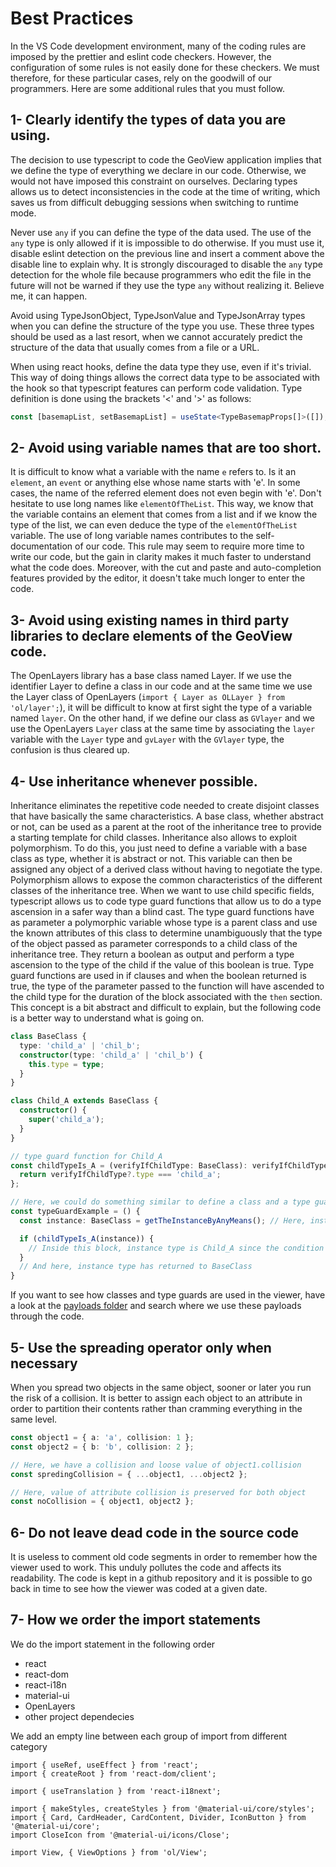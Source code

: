 # Best Practices #
In the VS Code development environment, many of the coding rules are imposed by the prettier and eslint code checkers. However, the
configuration of some rules is not easily done for these checkers. We must therefore, for these particular cases, rely on the
goodwill of our programmers. Here are some additional rules that you must follow.

## 1- Clearly identify the types of data you are using. ##

The decision to use typescript to code the GeoView application implies that we define the type of everything we declare in our
code. Otherwise, we would not have imposed this constraint on ourselves. Declaring types allows us to detect inconsistencies
in the code at the time of writing, which saves us from difficult debugging sessions when switching to runtime mode.

Never use `any` if you can define the type of the data used. The use of the `any` type is only allowed if it is impossible
to do otherwise. If you must use it, disable eslint detection on the previous line and insert a comment above the disable line
to explain why. It is strongly discouraged to disable the `any` type detection for the whole file because programmers who edit
the file in the future will not be warned if they use the type `any` without realizing it. Believe me, it can happen.

Avoid using TypeJsonObject, TypeJsonValue and TypeJsonArray types when you can define the structure of the type you use. These
three types should be used as a last resort, when we cannot accurately predict the structure of the data that usually comes
from a file or a URL.

When using react hooks, define the data type they use, even if it's trivial. This way of doing things allows the correct data
type to be associated with the hook so that typescript features can perform code validation. Type definition is done using the
brackets '<' and '>' as follows:

```ts
const [basemapList, setBasemapList] = useState<TypeBasemapProps[]>([]);
```

## 2- Avoid using variable names that are too short. ##

It is difficult to know what a variable with the name `e` refers to. Is it an `element`, an `event` or anything else whose name starts
with 'e'. In some cases, the name of the referred element does not even begin with 'e'. Don't hesitate to use long names like
`elementOfTheList`. This way, we know that the variable contains an element that comes from a list and if we know the type of the
list, we can even deduce the type of the `elementOfTheList` variable. The use of long variable names contributes to the
self-documentation of our code. This rule may seem to require more time to write our code, but the gain in clarity makes it much
faster to understand what the code does. Moreover, with the cut and paste and auto-completion features provided by the editor,
it doesn't take much longer to enter the code.

## 3- Avoid using existing names in third party libraries to declare elements of the GeoView code. ##

The OpenLayers library has a base class named Layer. If we use the identifier Layer to define a class in our code and at the same
time we use the Layer class of OpenLayers (`import { Layer as OLLayer } from 'ol/layer';`), it will be difficult to know at first
sight the type of a variable named `layer`. On the other hand, if we define our class as `GVlayer` and we use the OpenLayers `Layer` class
at the same time by associating the `layer` variable with the `Layer` type and `gvLayer` with the `GVlayer` type, the confusion is thus
cleared up.

## 4- Use inheritance whenever possible. ##

Inheritance eliminates the repetitive code needed to create disjoint classes that have basically the same characteristics. A base
class, whether abstract or not, can be used as a parent at the root of the inheritance tree to provide a starting template for child
classes. Inheritance also allows to exploit polymorphism. To do this, you just need to define a variable with a base class as type,
whether it is abstract or not. This variable can then be assigned any object of a derived class without having to negotiate the type.
Polymorphism allows to expose the common characteristics of the different classes of the inheritance tree. When we want to use child
specific fields, typescript allows us to code type guard functions that allow us to do a type ascension in a safer way than a blind
cast. The type guard functions have as parameter a polymorphic variable whose type is a parent class and use the known attributes of
this class to determine unambiguously that the type of the object passed as parameter corresponds to a child class of the inheritance
tree. They return a boolean as output and perform a type ascension to the type of the child if the value of this boolean is true.
Type guard functions are used in if clauses and when the boolean returned is true, the type of the parameter passed to the function
will have ascended to the child type for the duration of the block associated with the `then` section. This concept is a bit abstract
and difficult to explain, but the following code is a better way to understand what is going on.

```ts
class BaseClass {
  type: 'child_a' | 'chil_b';
  constructor(type: 'child_a' | 'chil_b') {
    this.type = type;
  }
}

class Child_A extends BaseClass {
  constructor() {
    super('child_a');
  }
}

// type guard function for Child_A
const childTypeIs_A = (verifyIfChildType: BaseClass): verifyIfChildType is Child_A => {
  return verifyIfChildType?.type === 'child_a';
};

// Here, we could do something similar to define a class and a type guard for child_b
const typeGuardExample = () {
  const instance: BaseClass = getTheInstanceByAnyMeans(); // Here, instance type is BaseClass

  if (childTypeIs_A(instance)) {
    // Inside this block, instance type is Child_A since the condition is true
  }
  // And here, instance type has returned to BaseClass
}
```

If you want to see how classes and type guards are used in the viewer, have a look at the
[payloads folder](../../../packages/geoview-core/src/api/events/payloads) and search where we use these payloads through the code.


## 5- Use the spreading operator only when necessary ##

When you spread two objects in the same object, sooner or later you run the risk of a collision. It is better to assign each
object to an attribute in order to partition their contents rather than cramming everything in the same level.

```ts
const object1 = { a: 'a', collision: 1 };
const object2 = { b: 'b', collision: 2 };

// Here, we have a collision and loose value of object1.collision
const spredingCollision = { ...object1, ...object2 };

// Here, value of attribute collision is preserved for both object
const noCollision = { object1, object2 };
```

## 6- Do not leave dead code in the source code ##

It is useless to comment old code segments in order to remember how the viewer used to work. This unduly pollutes the code and affects its readability. The code is kept in a github repository and it is possible to go back in time to see how the viewer was coded at a given date.

## 7- How we order the import statements

We do the import statement in the following order
* react
* react-dom
* react-i18n
* material-ui
* OpenLayers
* other project dependecies

We add an empty line between each group of import from different category
```
import { useRef, useEffect } from 'react';
import { createRoot } from 'react-dom/client';

import { useTranslation } from 'react-i18next';

import { makeStyles, createStyles } from '@material-ui/core/styles';
import { Card, CardHeader, CardContent, Divider, IconButton } from '@material-ui/core';
import CloseIcon from '@material-ui/icons/Close';

import View, { ViewOptions } from 'ol/View';
```